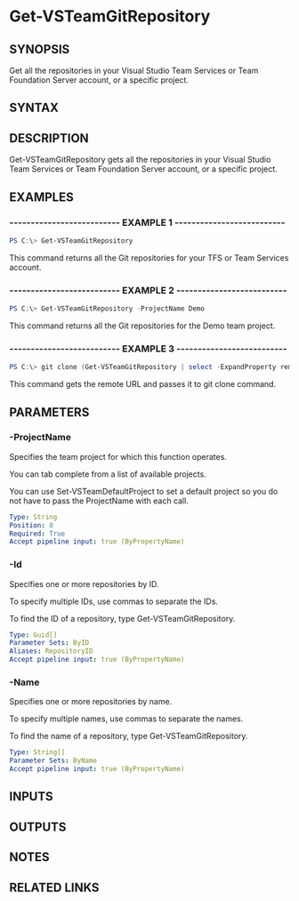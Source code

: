 


# Get-VSTeamGitRepository

## SYNOPSIS

Get all the repositories in your Visual Studio Team Services or Team Foundation Server account, or a specific project.

## SYNTAX

## DESCRIPTION

Get-VSTeamGitRepository gets all the repositories in your Visual Studio Team Services or Team Foundation Server account, or a specific project.

## EXAMPLES

### -------------------------- EXAMPLE 1 --------------------------

```PowerShell
PS C:\> Get-VSTeamGitRepository
```

This command returns all the Git repositories for your TFS or Team Services account.

### -------------------------- EXAMPLE 2 --------------------------

```PowerShell
PS C:\> Get-VSTeamGitRepository -ProjectName Demo
```

This command returns all the Git repositories for the Demo team project.

### -------------------------- EXAMPLE 3 --------------------------

```PowerShell
PS C:\> git clone (Get-VSTeamGitRepository | select -ExpandProperty remoteUrl)
```

This command gets the remote URL and passes it to git clone command.

## PARAMETERS

### -ProjectName

Specifies the team project for which this function operates.

You can tab complete from a list of available projects.

You can use Set-VSTeamDefaultProject to set a default project so
you do not have to pass the ProjectName with each call.

```yaml
Type: String
Position: 0
Required: True
Accept pipeline input: true (ByPropertyName)
```

### -Id

Specifies one or more repositories by ID.

To specify multiple IDs, use commas to separate the IDs.

To find the ID of a repository, type Get-VSTeamGitRepository.

```yaml
Type: Guid[]
Parameter Sets: ByID
Aliases: RepositoryID
Accept pipeline input: true (ByPropertyName)
```

### -Name

Specifies one or more repositories by name.

To specify multiple names, use commas to separate the names.

To find the name of a repository, type Get-VSTeamGitRepository.

```yaml
Type: String[]
Parameter Sets: ByName
Accept pipeline input: true (ByPropertyName)
```

## INPUTS

## OUTPUTS

## NOTES

## RELATED LINKS

